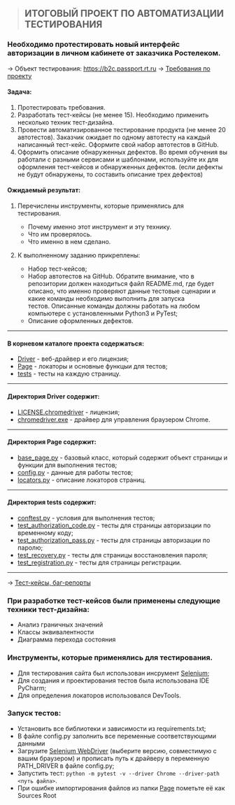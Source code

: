 >## ИТОГОВЫЙ ПРОЕКТ ПО АВТОМАТИЗАЦИИ ТЕСТИРОВАНИЯ

### Необходимо протестировать новый интерфейс авторизации в личном кабинете от заказчика Ростелеком.


→ Объект тестирования: https://b2c.passport.rt.ru
→ [Требования по проекту](https://docs.google.com/document/d/16EDl8nK3VFl4S_qI33oK14_C5EkT_X6b/edit?usp=drive_link&ouid=112298827689842558654&rtpof=true&sd=true)


#### Задача:
  1. Протестировать требования.
  2. Разработать тест-кейсы (не менее 15). Необходимо применить несколько техник тест-дизайна.
  3. Провести автоматизированное тестирование продукта (не менее 20 автотестов). Заказчик ожидает по одному автотесту на каждый написанный тест-кейс. Оформите свой набор автотестов в GitHub.
  4. Оформить описание обнаруженных дефектов. Во время обучения вы работали с разными сервисами и шаблонами, используйте их для оформления тест-кейсов и обнаруженных дефектов. (если дефекты не будут обнаружены, то составить описание трех дефектов)



#### Ожидаемый результат:
  1. Перечислены инструменты, которые применялись для тестирования.
  
     * Почему именно этот инструмент и эту технику.
     * Что им проверялось.
     * Что именно в нем сделано.
     
  2. К выполненному заданию прикреплены:
  
     * Набор тест-кейсов;
     * Набор автотестов на GitHub. Обратите внимание, что в репозитории должен находиться файл README.md, где будет описано, что именно проверяют данные тестовые сценарии и какие команды необходимо выполнить для запуска   
       тестов. Описанные команды должны работать на любом компьютере с установленными Python3 и PyTest;
     * Описание оформленных дефектов.

***
#### В корневом каталоге проекта содержаться:
* [Driver](https://github.com/DaniilLan/Rostelecom/tree/main/Driver) - веб-драйвер и его лицензия;
* [Page](https://github.com/DaniilLan/Rostelecom/tree/main/Page) - локаторы и основные функцыи для тестов;
* [tests](https://github.com/DaniilLan/Rostelecom/tree/main/test) - тесты на каждую страницу.
***
#### Директория Driver содержит:
* [LICENSE.chromedriver](https://github.com/DaniilLan/Rostelecom/blob/main/Driver/LICENSE.chromedriver) - лицензия;
* [chromedriver.exe](https://github.com/DaniilLan/Rostelecom/blob/main/Driver/chromedriver.exe) - драйвер для управления браузером Chrome.
***
#### Директория Page содержит:
* [base_page.py](https://github.com/DaniilLan/Rostelecom/blob/main/Page/base_page.py) - базовый класс, который содержит объект страницы и функции для выполнения тестов;
* [config.py](https://github.com/DaniilLan/Rostelecom/blob/main/Page/config.py) - данные для работы тестов;
* [locators.py](https://github.com/DaniilLan/Rostelecom/blob/main/Page/locators.py) - описание локаторов страниц.
***
#### Директория tests содержит:
* [conftest.py](https://github.com/DaniilLan/Rostelecom/blob/main/test/conftest.py) -  условия для выполнения тестов;
* [test_authorization_code.py](https://github.com/DaniilLan/Rostelecom/blob/main/test/test_authorization_code.py) - тесты для страницы авторизации по временному коду;
* [test_authorization_pass.py](https://github.com/DaniilLan/Rostelecom/blob/main/test/test_authorization_pass.py) - тесты для страницы авторизации по паролю;
* [test_recovery.py](https://github.com/DaniilLan/Rostelecom/blob/main/test/test_recovery.py) - тесты для страницы восстановления пароля;
* [test_registration.py](https://github.com/DaniilLan/Rostelecom/blob/main/test/test_registration.py) - тесты для страницы регистрации.
***


→ [Тест-кейсы, баг-репорты](https://docs.google.com/spreadsheets/d/1h-1wUtpINn6I14Mhtua02kMSiNghaw_u39PlyeyAXOk/edit#gid=0)

### При разработке тест-кейсов были применены следующие техники тест-дизайна: 
 
* Анализ граничных значений
* Классы эквивалентности
* Диаграмма перехода состояния

### Инструменты, которые применялись для тестирования.

* Для тестирования сайта был использован 
инсрумент [Selenium](https://www.selenium.dev/);
* Для создания и проектирования тестов была использована IDE PyCharm;
* Для определения локаторов использовался DevTools.

### Запуск тестов:
* Установить все библиотеки и зависимости из requirements.txt;
* В файле config.py заполнить все переменные соответствующими данными
* Загрузите [Selenium WebDriver](https://chromedriver.chromium.org/downloads) (выберите версию, совместимую с вашим браузером) и прописать путь к драйверу в переменную PATH_DRIVER в файле config.py;
* Запустить тест: `python -m pytest -v --driver Chrome --driver-path <путь файла>`.
* При ошибке импортирования файлов из папки [Page](https://github.com/DaniilLan/Rostelecom/tree/main/Page) пометьте её как Sources Root



